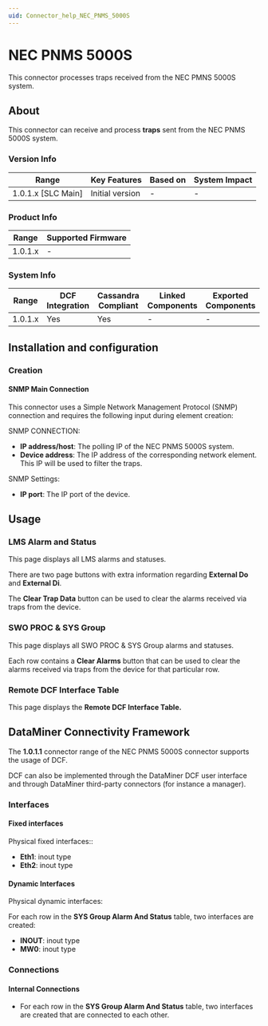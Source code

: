 ```yaml
---
uid: Connector_help_NEC_PNMS_5000S
---
```


# NEC PNMS 5000S

This connector processes traps received from the NEC PMNS 5000S system.

## About

This connector can receive and process **traps** sent from the NEC PNMS 5000S system.

### Version Info

| Range                | Key Features     | Based on     | System Impact     |
|----------------------|------------------|--------------|-------------------|
| 1.0.1.x [SLC Main]   | Initial version  | -            | -                 |

### Product Info

| Range     | Supported Firmware     |
|-----------|------------------------|
| 1.0.1.x   | -                      |

### System Info

| Range     | DCF Integration     | Cassandra Compliant     | Linked Components     | Exported Components     |
|-----------|---------------------|-------------------------|-----------------------|-------------------------|
| 1.0.1.x   | Yes                 | Yes                     | -                     | -                       |

## Installation and configuration

### Creation

#### SNMP Main Connection

This connector uses a Simple Network Management Protocol (SNMP) connection and requires the following input during element creation:

SNMP CONNECTION:

- **IP address/host**: The polling IP of the NEC PNMS 5000S system.
- **Device address**: The IP address of the corresponding network element. This IP will be used to filter the traps.

SNMP Settings:

- **IP port**: The IP port of the device.

## Usage

### LMS Alarm and Status

This page displays all LMS alarms and statuses.

There are two page buttons with extra information regarding **External Do** and **External Di**.

The **Clear Trap Data** button can be used to clear the alarms received via traps from the device.

### SWO PROC & SYS Group

This page displays all SWO PROC & SYS Group alarms and statuses.

Each row contains a **Clear Alarms** button that can be used to clear the alarms received via traps from the device for that particular row.

### Remote DCF Interface Table

This page displays the **Remote DCF Interface Table.**

## DataMiner Connectivity Framework

The **1.0.1.1** connector range of the NEC PNMS 5000S connector supports the usage of DCF.

DCF can also be implemented through the DataMiner DCF user interface and through DataMiner third-party connectors (for instance a manager).

### Interfaces

#### Fixed interfaces

Physical fixed interfaces::

- **Eth1**: inout type
- **Eth2**: inout type

#### Dynamic Interfaces

Physical dynamic interfaces:

For each row in the **SYS Group Alarm And Status** table, two interfaces are created:

- **INOUT**: inout type
- **MW0**: inout type

### Connections

#### Internal Connections

- For each row in the **SYS Group Alarm And Status** table, two interfaces are created that are connected to each other.
